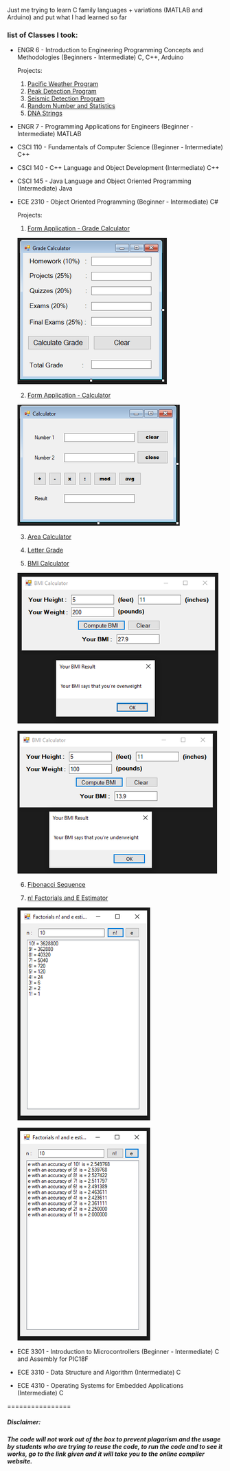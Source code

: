 Just me trying to learn C family languages + variations (MATLAB and Arduino) and put what I had learned so far

### list of Classes I took:
- ENGR 6 - Introduction to Engineering Programming Concepts and Methodologies (Beginners - Intermediate) C, C++, Arduino
  
  Projects:
  1. [Pacific Weather Program](https://github.com/Grlee316/C-Learning/tree/main/ENGR%206%20-%20Introduction%20to%20Engineering%20Programming%20Concepts%20and%20Methodologies/Pacific%20Weather%20Program#pacific-weather-program)
  2. [Peak Detection Program](https://github.com/Grlee316/C-Learning/tree/main/ENGR%206%20-%20Introduction%20to%20Engineering%20Programming%20Concepts%20and%20Methodologies/Peak%20Detection%20Program)
  3. [Seismic Detection Program](https://github.com/Grlee316/C-Learning/blob/main/ENGR%206%20-%20Introduction%20to%20Engineering%20Programming%20Concepts%20and%20Methodologies/Seismic%20Detection%20Program/readme.md)
  4. [Random Number and Statistics](https://github.com/Grlee316/C-Learning/blob/main/ENGR%206%20-%20Introduction%20to%20Engineering%20Programming%20Concepts%20and%20Methodologies/Random%20Numbers%20and%20Statistics/readme.md)
  5. [DNA Strings](https://github.com/Grlee316/C-Learning/blob/main/ENGR%206%20-%20Introduction%20to%20Engineering%20Programming%20Concepts%20and%20Methodologies/DNA/readme.md)

- ENGR 7 - Programming Applications for Engineers
(Beginner - Intermediate) MATLAB

- CSCI 110 - Fundamentals of Computer Science 
(Beginner - Intermediate) C++

- CSCI 140 - C++ Language and Object Development
(Intermediate) C++

- CSCI 145 - Java Language and Object Oriented Programming
(Intermediate) Java

- ECE 2310 - Object Oriented Programming
(Beginner - Intermediate) C#

  Projects:
  1. [Form Application - Grade Calculator](/ECE%202310%20-%20Object%20Oriented%20Programming/Week%202%20-%20Form%20Application%20-%20Grade%20Calculator.cs)

  ![Grade](/ECE%202310%20-%20Object%20Oriented%20Programming/Week%202%20-%20Form%20Application%20-%20Grade%20Calculator.png)

  2. [Form Application - Calculator](/ECE%202310%20-%20Object%20Oriented%20Programming/Week%202%20-%20Form%20Application%20-%20Introduction.cs)

  ![Calc](/ECE%202310%20-%20Object%20Oriented%20Programming/Week%202%20-%20Form%20Application%20-%20Introduction%20(Calculator).png)

  3. [Area Calculator](/ECE%202310%20-%20Object%20Oriented%20Programming/Week%203%20-%20Area%20Calculator.cs)

  4. [Letter Grade](/ECE%202310%20-%20Object%20Oriented%20Programming/Week%203%20-%20Letter%20Grade.cs)

  5. [BMI Calculator](/ECE%202310%20-%20Object%20Oriented%20Programming/Week%204%20-%20BMI%20Calculator.cs)

  ![overweight](/ECE%202310%20-%20Object%20Oriented%20Programming/Week%204%20-%20Overweight%20BMI.png)

  ![underweight](/ECE%202310%20-%20Object%20Oriented%20Programming/Week%204%20-%20Underweight%20BMI.png)

  6. [Fibonacci Sequence](/ECE%202310%20-%20Object%20Oriented%20Programming/Week%204%20-%20Fibbonaci%20Sequence.cs)

  7. [n! Factorials and E Estimator](/ECE%202310%20-%20Object%20Oriented%20Programming/Week%204%20-%20n%20Factorials.cs)

  ![n!](/ECE%202310%20-%20Object%20Oriented%20Programming/Week%204%20-%20n%20Factorials%20Sample.png)

  ![e](/ECE%202310%20-%20Object%20Oriented%20Programming/Week%204%20-%20e%20Estimator.png)


- ECE 3301 - Introduction to Microcontrollers
(Beginner - Intermediate) C and Assembly for PIC18F

- ECE 3310 - Data Structure and Algorithm
(Intermediate) C

- ECE 4310 - Operating Systems for Embedded Applications
(Intermediate) C



 
================
##### Disclaimer:
##### The code will not work out of the box to prevent plagarism and the usage by students who are trying to reuse the code, to run the code and to see it works, go to the link given and it will take you to the online compiler website. 
